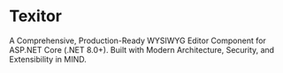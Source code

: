 ﻿# Texitor


A Comprehensive, Production-Ready WYSIWYG Editor Component for ASP.NET Core (.NET 8.0+). Built with Modern Architecture, Security, and Extensibility in MIND.
